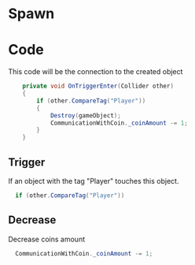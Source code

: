 # Spawn

# Code
This code will be the connection to the created object
```cs
    private void OnTriggerEnter(Collider other)
    {
        if (other.CompareTag("Player"))
        {
            Destroy(gameObject);
            CommunicationWithCoin._coinAmount -= 1;
        }
    }
```

## Trigger
If an object with the tag "Player" touches this object.
```cs
  if (other.CompareTag("Player"))
```
## Decrease
Decrease coins amount
```cs
  CommunicationWithCoin._coinAmount -= 1;
```
